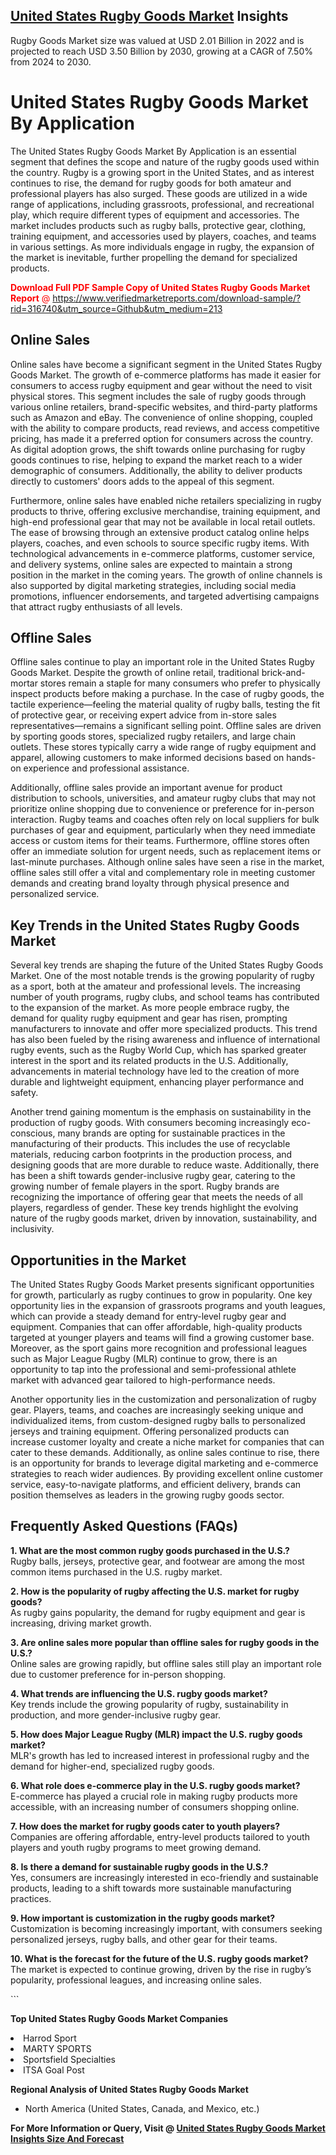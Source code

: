 <h2><a href="https://www.verifiedmarketreports.com/download-sample/?rid=316740&amp;utm_source=Github&amp;utm_medium=213" target="_blank">United States Rugby Goods Market</a> Insights</h2><p>Rugby Goods Market size was valued at USD 2.01 Billion in 2022 and is projected to reach USD 3.50 Billion by 2030, growing at a CAGR of 7.50% from 2024 to 2030.</p><p><h1>United States Rugby Goods Market By Application</h1><p>The United States Rugby Goods Market By Application is an essential segment that defines the scope and nature of the rugby goods used within the country. Rugby is a growing sport in the United States, and as interest continues to rise, the demand for rugby goods for both amateur and professional players has also surged. These goods are utilized in a wide range of applications, including grassroots, professional, and recreational play, which require different types of equipment and accessories. The market includes products such as rugby balls, protective gear, clothing, training equipment, and accessories used by players, coaches, and teams in various settings. As more individuals engage in rugby, the expansion of the market is inevitable, further propelling the demand for specialized products.<p><span class=""><span style="color: #ff0000;"><strong>Download Full PDF Sample Copy of United States Rugby Goods Market Report</strong> @ </span><a href="https://www.verifiedmarketreports.com/download-sample/?rid=316740&amp;utm_source=Github&amp;utm_medium=213" target="_blank">https://www.verifiedmarketreports.com/download-sample/?rid=316740&amp;utm_source=Github&amp;utm_medium=213</a></span></p></p><h2>Online Sales</h2><p>Online sales have become a significant segment in the United States Rugby Goods Market. The growth of e-commerce platforms has made it easier for consumers to access rugby equipment and gear without the need to visit physical stores. This segment includes the sale of rugby goods through various online retailers, brand-specific websites, and third-party platforms such as Amazon and eBay. The convenience of online shopping, coupled with the ability to compare products, read reviews, and access competitive pricing, has made it a preferred option for consumers across the country. As digital adoption grows, the shift towards online purchasing for rugby goods continues to rise, helping to expand the market reach to a wider demographic of consumers. Additionally, the ability to deliver products directly to customers' doors adds to the appeal of this segment.<p>Furthermore, online sales have enabled niche retailers specializing in rugby products to thrive, offering exclusive merchandise, training equipment, and high-end professional gear that may not be available in local retail outlets. The ease of browsing through an extensive product catalog online helps players, coaches, and even schools to source specific rugby items. With technological advancements in e-commerce platforms, customer service, and delivery systems, online sales are expected to maintain a strong position in the market in the coming years. The growth of online channels is also supported by digital marketing strategies, including social media promotions, influencer endorsements, and targeted advertising campaigns that attract rugby enthusiasts of all levels.</p><h2>Offline Sales</h2><p>Offline sales continue to play an important role in the United States Rugby Goods Market. Despite the growth of online retail, traditional brick-and-mortar stores remain a staple for many consumers who prefer to physically inspect products before making a purchase. In the case of rugby goods, the tactile experience—feeling the material quality of rugby balls, testing the fit of protective gear, or receiving expert advice from in-store sales representatives—remains a significant selling point. Offline sales are driven by sporting goods stores, specialized rugby retailers, and large chain outlets. These stores typically carry a wide range of rugby equipment and apparel, allowing customers to make informed decisions based on hands-on experience and professional assistance.<p>Additionally, offline sales provide an important avenue for product distribution to schools, universities, and amateur rugby clubs that may not prioritize online shopping due to convenience or preference for in-person interaction. Rugby teams and coaches often rely on local suppliers for bulk purchases of gear and equipment, particularly when they need immediate access or custom items for their teams. Furthermore, offline stores often offer an immediate solution for urgent needs, such as replacement items or last-minute purchases. Although online sales have seen a rise in the market, offline sales still offer a vital and complementary role in meeting customer demands and creating brand loyalty through physical presence and personalized service.</p><h2>Key Trends in the United States Rugby Goods Market</h2><p>Several key trends are shaping the future of the United States Rugby Goods Market. One of the most notable trends is the growing popularity of rugby as a sport, both at the amateur and professional levels. The increasing number of youth programs, rugby clubs, and school teams has contributed to the expansion of the market. As more people embrace rugby, the demand for quality rugby equipment and gear has risen, prompting manufacturers to innovate and offer more specialized products. This trend has also been fueled by the rising awareness and influence of international rugby events, such as the Rugby World Cup, which has sparked greater interest in the sport and its related products in the U.S. Additionally, advancements in material technology have led to the creation of more durable and lightweight equipment, enhancing player performance and safety.<p>Another trend gaining momentum is the emphasis on sustainability in the production of rugby goods. With consumers becoming increasingly eco-conscious, many brands are opting for sustainable practices in the manufacturing of their products. This includes the use of recyclable materials, reducing carbon footprints in the production process, and designing goods that are more durable to reduce waste. Additionally, there has been a shift towards gender-inclusive rugby gear, catering to the growing number of female players in the sport. Rugby brands are recognizing the importance of offering gear that meets the needs of all players, regardless of gender. These key trends highlight the evolving nature of the rugby goods market, driven by innovation, sustainability, and inclusivity.</p><h2>Opportunities in the Market</h2><p>The United States Rugby Goods Market presents significant opportunities for growth, particularly as rugby continues to grow in popularity. One key opportunity lies in the expansion of grassroots programs and youth leagues, which can provide a steady demand for entry-level rugby gear and equipment. Companies that can offer affordable, high-quality products targeted at younger players and teams will find a growing customer base. Moreover, as the sport gains more recognition and professional leagues such as Major League Rugby (MLR) continue to grow, there is an opportunity to tap into the professional and semi-professional athlete market with advanced gear tailored to high-performance needs.<p>Another opportunity lies in the customization and personalization of rugby gear. Players, teams, and coaches are increasingly seeking unique and individualized items, from custom-designed rugby balls to personalized jerseys and training equipment. Offering personalized products can increase customer loyalty and create a niche market for companies that can cater to these demands. Additionally, as online sales continue to rise, there is an opportunity for brands to leverage digital marketing and e-commerce strategies to reach wider audiences. By providing excellent online customer service, easy-to-navigate platforms, and efficient delivery, brands can position themselves as leaders in the growing rugby goods sector.</p><h2>Frequently Asked Questions (FAQs)</h2><p><strong>1. What are the most common rugby goods purchased in the U.S.?</strong><br> Rugby balls, jerseys, protective gear, and footwear are among the most common items purchased in the U.S. rugby market.</p><p><strong>2. How is the popularity of rugby affecting the U.S. market for rugby goods?</strong><br> As rugby gains popularity, the demand for rugby equipment and gear is increasing, driving market growth.</p><p><strong>3. Are online sales more popular than offline sales for rugby goods in the U.S.?</strong><br> Online sales are growing rapidly, but offline sales still play an important role due to customer preference for in-person shopping.</p><p><strong>4. What trends are influencing the U.S. rugby goods market?</strong><br> Key trends include the growing popularity of rugby, sustainability in production, and more gender-inclusive rugby gear.</p><p><strong>5. How does Major League Rugby (MLR) impact the U.S. rugby goods market?</strong><br> MLR's growth has led to increased interest in professional rugby and the demand for higher-end, specialized rugby goods.</p><p><strong>6. What role does e-commerce play in the U.S. rugby goods market?</strong><br> E-commerce has played a crucial role in making rugby products more accessible, with an increasing number of consumers shopping online.</p><p><strong>7. How does the market for rugby goods cater to youth players?</strong><br> Companies are offering affordable, entry-level products tailored to youth players and youth rugby programs to meet growing demand.</p><p><strong>8. Is there a demand for sustainable rugby goods in the U.S.?</strong><br> Yes, consumers are increasingly interested in eco-friendly and sustainable products, leading to a shift towards more sustainable manufacturing practices.</p><p><strong>9. How important is customization in the rugby goods market?</strong><br> Customization is becoming increasingly important, with consumers seeking personalized jerseys, rugby balls, and other gear for their teams.</p><p><strong>10. What is the forecast for the future of the U.S. rugby goods market?</strong><br> The market is expected to continue growing, driven by the rise in rugby’s popularity, professional leagues, and increasing online sales.</p>```</p><p><strong>Top United States Rugby Goods Market Companies</strong></p><div data-test-id=""><p><li>Harrod Sport</li><li> MARTY SPORTS</li><li> Sportsfield Specialties</li><li> ITSA Goal Post</li></p><div><strong>Regional Analysis of&nbsp;United States Rugby Goods Market</strong></div><ul><li dir="ltr"><p dir="ltr">North America&nbsp;(United States, Canada, and Mexico, etc.)</p></li></ul><p><strong>For More Information or Query, Visit @&nbsp;</strong><strong><a href="https://www.verifiedmarketreports.com/product/rugby-goods-market/?utm_source=Github&amp;utm_medium=213" target="_blank">United States Rugby Goods Market Insights Size And Forecast</a></strong></p></div>
